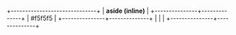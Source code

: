 +------------------------------+
| **aside (inline)**           |
+---------------+--------------+
| \#f5f5f5                     |
+---------------+--------------+
|               |              |
+---------------+--------------+
